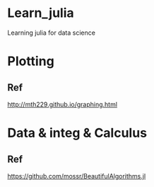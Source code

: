 # Learn_julia
Learning julia for data science


# Plotting 
## Ref
http://mth229.github.io/graphing.html

# Data  & integ & Calculus
## Ref
https://github.com/mossr/BeautifulAlgorithms.jl
